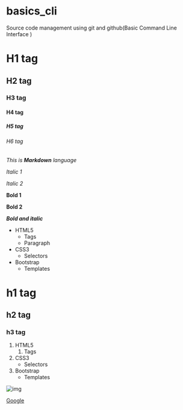 # basics_cli
Source code management using git and github(Basic Command Line Interface )

# H1 tag
## H2 tag
### H3 tag
#### H4 tag
##### H5 tag
###### H6 tag

*This is **Markdown** language*

*Italic 1*

_Italic 2_

**Bold 1**

__Bold 2__

***Bold and italic***

* HTML5
  * Tags
  * Paragraph
* CSS3
  * Selectors
* Bootstrap
  * Templates

<h1> h1 tag </h1>
<h2> h2 tag </h2>
<h3> h3 tag </h3>

1. HTML5
    1. Tags
2. CSS3
    * Selectors
3. Bootstrap
    * Templates

![img](https://i.pinimg.com/736x/7d/f0/7f/7df07f487fa52c55b4fe977926003365.jpg)

[Google](http://www.google.com)

